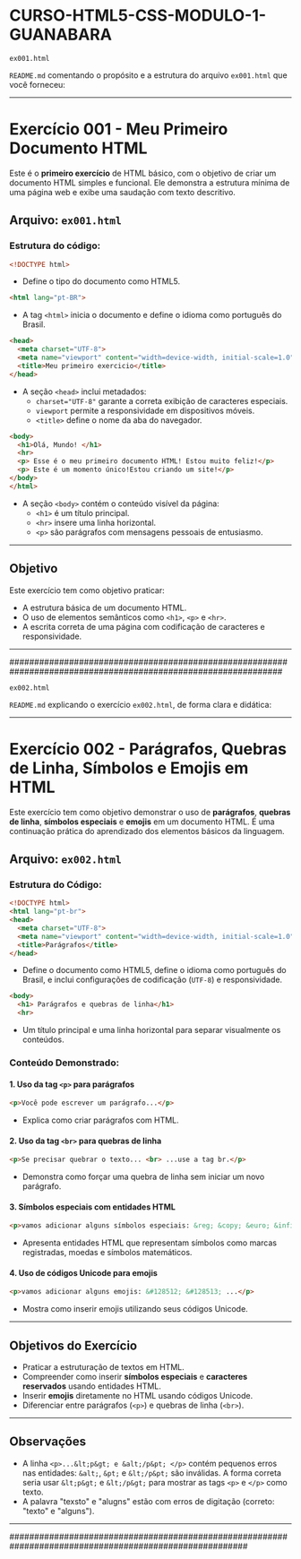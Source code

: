 # CURSO-HTML5-CSS-MODULO-1-GUANABARA

`ex001.html`

`README.md` comentando o propósito e a estrutura do arquivo `ex001.html` que você forneceu:

---

# Exercício 001 - Meu Primeiro Documento HTML

Este é o **primeiro exercício** de HTML básico, com o objetivo de criar um documento HTML simples e funcional. Ele demonstra a estrutura mínima de uma página web e exibe uma saudação com texto descritivo.

## Arquivo: `ex001.html`

### Estrutura do código:

```html
<!DOCTYPE html>
```
- Define o tipo do documento como HTML5.

```html
<html lang="pt-BR">
```
- A tag `<html>` inicia o documento e define o idioma como português do Brasil.

```html
<head>
  <meta charset="UTF-8">
  <meta name="viewport" content="width=device-width, initial-scale=1.0">
  <title>Meu primeiro exercicio</title>
</head>
```
- A seção `<head>` inclui metadados:
  - `charset="UTF-8"` garante a correta exibição de caracteres especiais.
  - `viewport` permite a responsividade em dispositivos móveis.
  - `<title>` define o nome da aba do navegador.

```html
<body>
  <h1>Olá, Mundo! </h1>
  <hr>
  <p> Esse é o meu primeiro documento HTML! Estou muito feliz!</p>
  <p> Este é um momento único!Estou criando um site!</p>
</body>
</html>
```
- A seção `<body>` contém o conteúdo visível da página:
  - `<h1>` é um título principal.
  - `<hr>` insere uma linha horizontal.
  - `<p>` são parágrafos com mensagens pessoais de entusiasmo.

---

## Objetivo

Este exercício tem como objetivo praticar:

- A estrutura básica de um documento HTML.
- O uso de elementos semânticos como `<h1>`, `<p>` e `<hr>`.
- A escrita correta de uma página com codificação de caracteres e responsividade.

---

###############################################################################################################

`ex002.html`

 `README.md` explicando o exercício `ex002.html`, de forma clara e didática:

---

# Exercício 002 - Parágrafos, Quebras de Linha, Símbolos e Emojis em HTML

Este exercício tem como objetivo demonstrar o uso de **parágrafos**, **quebras de linha**, **símbolos especiais** e **emojis** em um documento HTML. É uma continuação prática do aprendizado dos elementos básicos da linguagem.

## Arquivo: `ex002.html`

### Estrutura do Código:

```html
<!DOCTYPE html>
<html lang="pt-br">
<head>
  <meta charset="UTF-8">
  <meta name="viewport" content="width=device-width, initial-scale=1.0">
  <title>Parágrafos</title>
</head>
```
- Define o documento como HTML5, define o idioma como português do Brasil, e inclui configurações de codificação (`UTF-8`) e responsividade.

```html
<body>
  <h1> Parágrafos e quebras de linha</h1>
  <hr>
```
- Um título principal e uma linha horizontal para separar visualmente os conteúdos.

### Conteúdo Demonstrado:

#### 1. **Uso da tag `<p>` para parágrafos**
```html
<p>Você pode escrever um parágrafo...</p>
```
- Explica como criar parágrafos com HTML.

#### 2. **Uso da tag `<br>` para quebras de linha**
```html
<p>Se precisar quebrar o texto... <br> ...use a tag br.</p>
```
- Demonstra como forçar uma quebra de linha sem iniciar um novo parágrafo.

#### 3. **Símbolos especiais com entidades HTML**
```html
<p>vamos adicionar alguns símbolos especiais: &reg; &copy; &euro; &infin; ...</p>
```
- Apresenta entidades HTML que representam símbolos como marcas registradas, moedas e símbolos matemáticos.

#### 4. **Uso de códigos Unicode para emojis**
```html
<p>vamos adicionar alguns emojis: &#128512; &#128513; ...</p>
```
- Mostra como inserir emojis utilizando seus códigos Unicode.

---

## Objetivos do Exercício

- Praticar a estruturação de textos em HTML.
- Compreender como inserir **símbolos especiais** e **caracteres reservados** usando entidades HTML.
- Inserir **emojis** diretamente no HTML usando códigos Unicode.
- Diferenciar entre parágrafos (`<p>`) e quebras de linha (`<br>`).

---

## Observações

- A linha `<p>...&lt;p&gt; e &alt;/p&pt; </p>` contém pequenos erros nas entidades: `&alt;`, `&pt;` e `&lt;/p&pt;` são inválidas.
 A forma correta seria usar `&lt;p&gt;` e `&lt;/p&gt;` para mostrar as tags `<p>` e `</p>` como texto.
- A palavra "texsto" e "alugns" estão com erros de digitação (correto: "texto" e "alguns").

---

########################################################################################################